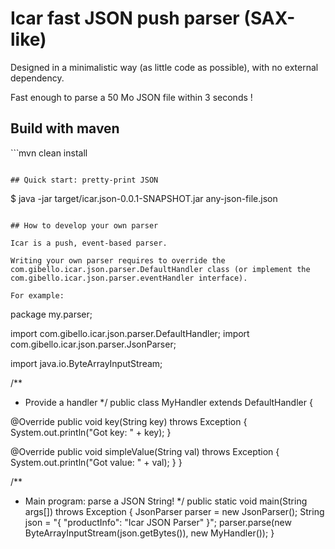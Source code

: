 # Icar fast JSON push parser (SAX-like)

Designed in a minimalistic way (as little code as possible), with no external dependency.

Fast enough to parse a 50 Mo JSON file within 3 seconds !

## Build with maven

``̀ 
mvn clean install
```

## Quick start: pretty-print JSON

```
$ java -jar target/icar.json-0.0.1-SNAPSHOT.jar any-json-file.json
```
 
## How to develop your own parser

Icar is a push, event-based parser.

Writing your own parser requires to override the com.gibello.icar.json.parser.DefaultHandler class (or implement the com.gibello.icar.json.parser.eventHandler interface).
 
For example:

```
package my.parser;

import com.gibello.icar.json.parser.DefaultHandler;
import com.gibello.icar.json.parser.JsonParser;

import java.io.ByteArrayInputStream;

/**
 * Provide a handler
 */
public class MyHandler extends DefaultHandler {

  @Override
  public void key(String key) throws Exception {
    System.out.println("Got key: " + key);
  }

  @Override
  public void simpleValue(String val) throws Exception {
    System.out.println("Got value: " + val);
  }
}

/**
 * Main program: parse a JSON String!
 */
public static void main(String args[]) throws Exception {
  JsonParser parser = new JsonParser();
  String json = "{ \"productInfo\": \"Icar JSON Parser\" }";
  parser.parse(new ByteArrayInputStream(json.getBytes()), new MyHandler());
}

```

